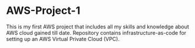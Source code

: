 # AWS-Project-1
This is my first AWS project that includes all my skills and knowledge about AWS cloud gained till date. Repository contains infrastructure-as-code for setting up an AWS Virtual Private Cloud (VPC).
